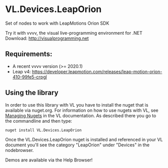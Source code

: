 # VL.Devices.LeapOrion
Set of nodes to work with LeapMotions Orion SDK

Try it with vvvv, the visual live-programming environment for .NET  
Download: http://visualprogramming.net

## Requirements:
* A recent vvvv version (>= 2020.1)
* Leap v4: https://developer.leapmotion.com/releases/leap-motion-orion-410-99fe5-crpgl

## Using the library
In order to use this library with VL you have to install the nuget that is available via nuget.org. For information on how to use nugets with VL, see [Managing Nugets](https://thegraybook.vvvv.org/reference/libraries/dependencies.html#manage-nugets) in the VL documentation. As described there you go to the commandline and then type:

    nuget install VL.Devices.LeapOrion

Once the VL.Devices.LeapOrion nuget is installed and referenced in your VL document you'll see the category "LeapOrion" under "Devices" in the nodebrowser. 

Demos are available via the Help Browser!
